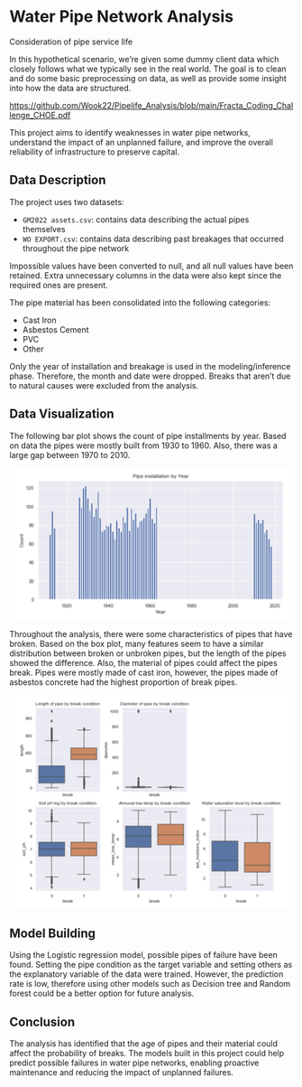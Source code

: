 # Water Pipe Network Analysis

Consideration of pipe service life

In this hypothetical scenario, we’re given some dummy client data which closely follows what we typically see in the real world. The goal is to clean and do some basic preprocessing on data, as well as provide some insight into how the data are structured.

https://github.com/Wook22/Pipelife_Analysis/blob/main/Fracta_Coding_Challenge_CHOE.pdf

This project aims to identify weaknesses in water pipe networks, understand the impact of an unplanned failure, and improve the overall reliability of infrastructure to preserve capital.

## Data Description

The project uses two datasets:
- `GM2022 assets.csv`: contains data describing the actual pipes themselves
- `WO EXPORT.csv`: contains data describing past breakages that occurred throughout the pipe network

Impossible values have been converted to null, and all null values have been retained. Extra unnecessary columns in the data were also kept since the required ones are present.

The pipe material has been consolidated into the following categories:
- Cast Iron
- Asbestos Cement
- PVC
- Other

Only the year of installation and breakage is used in the modeling/inference phase. Therefore, the month and date were dropped. Breaks that aren’t due to natural causes were excluded from the analysis.

## Data Visualization

The following bar plot shows the count of pipe installments by year. Based on data the pipes were mostly built from 1930 to 1960. Also, there was a large gap between 1970 to 2010.

![barplot](images/barplot.png)

Throughout the analysis, there were some characteristics of pipes that have broken. Based on the box plot, many features seem to have a similar distribution between broken or unbroken pipes, but the length of the pipes showed the difference. Also, the material of pipes could affect the pipes break. Pipes were mostly made of cast iron, however, the pipes made of asbestos concrete had the highest proportion of break pipes.

![boxplot](images/boxplot.png)

## Model Building

Using the Logistic regression model, possible pipes of failure have been found. Setting the pipe condition as the target variable and setting others as the explanatory variable of the data were trained. However, the prediction rate is low, therefore using other models such as Decision tree and Random forest could be a better option for future analysis.

## Conclusion

The analysis has identified that the age of pipes and their material could affect the probability of breaks. The models built in this project could help predict possible failures in water pipe networks, enabling proactive maintenance and reducing the impact of unplanned failures.
